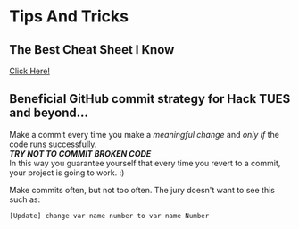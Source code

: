 # Tips And Tricks

## The Best Cheat Sheet I Know

[Click Here!](https://www.git-tower.com/blog/git-cheat-sheet/)


## Beneficial GitHub commit strategy for **Hack TUES** and beyond...
Make a commit every time you make a *meaningful change* and *only if* the code runs successfully. <br>
***TRY NOT TO COMMIT BROKEN CODE*** <br>
In this way you guarantee yourself that every time you revert to a commit, your project is going to work. :)

Make commits often, but not too often.
The jury doesn't want to see this such as:
```
[Update] change var name number to var name Number
```
